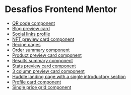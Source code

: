 <body>
    <h1>Desafios Frontend Mentor</h1>
     <ul>
        <li><a href ="https://thiagotelheiro.github.io/desafios-frontend-mentor/qr-code-component/index.html" target="_blank">QR code component</a></li>
        <li><a href ="https://thiagotelheiro.github.io/desafios-frontend-mentor/blog-preview-card/index.html">Blog preview card</a></li>
        <li><a href ="https://thiagotelheiro.github.io/desafios-frontend-mentor/social-links-profile/index.html">Social links profile</a></li>
        <li><a href ="https://thiagotelheiro.github.io/desafios-frontend-mentor/nft-preview-card-component/index.html">NFT preview card component</a></li>
        <li><a href = "https://thiagotelheiro.github.io/desafios-frontend-mentor/pagina-de-receitas/index.html">Recipe pages</a></li>
        <li><a href = "https://thiagotelheiro.github.io/desafios-frontend-mentor/order-summary-component/index.html#">Order summary component</a></li>
        <li><a href = "https://thiagotelheiro.github.io/desafios-frontend-mentor/product-preview-card-component/index.html">Product preview card component</a></li>
        <li><a href = "https://thiagotelheiro.github.io/desafios-frontend-mentor/results-summary-component/index.html">Results summary component</a></li>
        <li><a href = "https://thiagotelheiro.github.io/desafios-frontend-mentor/stats-preview-card-component/index.html">Stats preview card component</a></li>
        <li><a href = "https://thiagotelheiro.github.io/desafios-frontend-mentor/3-column-preview-card-component/index.html">3 column preview card component</a></li>
        <li><a href="https://thiagotelheiro.github.io/desafios-frontend-mentor/huddle-landing-page-with-a-single-introductory-section/index.html">Huddle landing page with a single introductory section</a></li>
        <li><a href="https://thiagotelheiro.github.io/desafios-frontend-mentor/profile-card-component/index.html"> Profile card component </a></li>
        <li><a href="https://thiagotelheiro.github.io/desafios-frontend-mentor/single-price-grid-component/index.html">Single price grid component</a></li>
    </ul>
</body>

